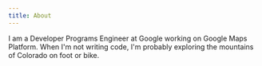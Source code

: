 ```yaml
---
title: About
---
```

<re-img src="avatar-large.jpeg" hovereffect=true></re-img>

I am a Developer Programs Engineer at Google working on Google Maps Platform. When I'm not writing code, I'm probably exploring the mountains of Colorado on foot or bike.

<re-icons></re-icons>